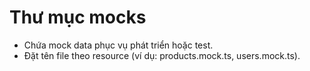 # Thư mục mocks

- Chứa mock data phục vụ phát triển hoặc test.
- Đặt tên file theo resource (ví dụ: products.mock.ts, users.mock.ts). 